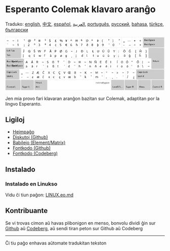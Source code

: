 # Esperanto Colemak klavaro aranĝo

Traduko: [english](README.md), [中文](README.zh-CN.md), [español](README.es.md), [العربية](README.ar.md), [português](README.pt.md), [русский](README.ru.md), [bahasa](README.id.md), [türkçe](README.tr.md), [български](README.bg.md)

![Antaŭrigardu la Esperantan Colemak](./media/preview.png)

Jen mia provo fari klavaran aranĝon bazitan sur Colemak, adaptitan por la lingvo Esperanto.

## Ligiloj

* [Hejmpaĝo](https://salif.github.io/colemak-eo/)
* [Diskutoj (Github)](https://github.com/salif/colemak-eo/discussions)
* [Babilejo (Element/Matrix)](https://matrix.to/#/#salif-colemak:mozilla.org)
* [Fontkodo (Github)](https://github.com/salif/colemak-eo)
* [Fontkodo (Codeberg)](https://codeberg.org/salif/colemak-eo)

## Instalado

### Instalado en Linukso

Vidu ĉi tiun paĝon: [LINUX.eo.md](./LINUX.eo.md)

## Kontribuante

Se vi trovas cimon aŭ havas plibonigon en menso, bonvolu dividi ĝin sur [Github] aŭ [Codeberg], aŭ sendi tiran peton sur Github aŭ Codeberg

[Github]: https://github.com/salif/colemak-eo/issues
[Codeberg]: https://codeberg.org/salif/colemak-eo/issues

---

Ĉi tiu paĝo enhavas aŭtomate tradukitan tekston

